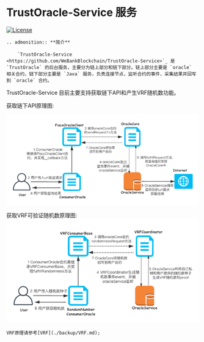 # TrustOracle-Service 服务

[![License](https://img.shields.io/badge/license-Apache%202-4EB1BA.svg)](https://www.apache.org/licenses/LICENSE-2.0.html)    


```eval_rst
.. admonition:: **简介**

    `TrustOracle-Service <https://github.com/WeBankBlockchain/TrustOracle-Service>`_ 是 `TrustOracle` 的后台服务，主要分为链上部分和链下部分。链上部分主要是 `oracle` 相关合约，链下部分主要是 `Java` 服务，负责连接节点，监听合约的事件，采集结果并回写到 `oracle` 合约。

```

TrustOracle-Service 目前主要支持获取链下API和产生VRF随机数功能。

获取链下API原理图:
     
![api](../../images/oracle.png) 

获取VRF可验证随机数原理图:
![VRF](../../images/vrf.png)  

 
    VRF原理请参考[VRF](./backup/VRF.md);         

   



